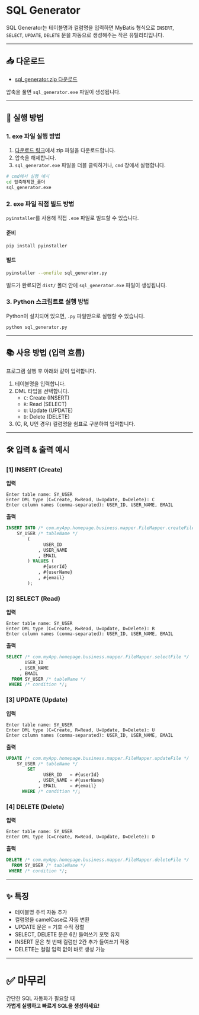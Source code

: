 # SQL Generator

SQL Generator는 테이블명과 컬럼명을 입력하면 MyBatis 형식으로
`INSERT`, `SELECT`, `UPDATE`, `DELETE` 문을 자동으로 생성해주는 작은 유틸리티입니다.

---

## 📥 다운로드

- [sql_generator.zip 다운로드](https://github.com/keunoh/intelligence/releases/download/v2.0.0/sql_generator.zip)

압축을 풀면 `sql_generator.exe` 파일이 생성됩니다.

---

## 🚀 실행 방법

### 1. exe 파일 실행 방법

1. [다운로드 링크](https://github.com/keunoh/intelligence/releases/download/v2.0.0/sql_generator.zip)에서 zip 파일을 다운로드합니다.
2. 압축을 해제합니다.
3. `sql_generator.exe` 파일을 더블 클릭하거나, `cmd` 창에서 실행합니다.

```bash
# cmd에서 실행 예시
cd 압축해제한_폴더
sql_generator.exe
```

### 2. exe 파일 직접 빌드 방법

`pyinstaller`를 사용해 직접 `.exe` 파일로 빌드할 수 있습니다.

#### 준비

```bash
pip install pyinstaller
```

#### 빌드

```bash
pyinstaller --onefile sql_generator.py
```

빌드가 완료되면 `dist/` 폴더 안에 `sql_generator.exe` 파일이 생성됩니다.

### 3. Python 스크립트로 실행 방법

Python이 설치되어 있으면, `.py` 파일만으로 실행할 수 있습니다.

```bash
python sql_generator.py
```

---

## 📚 사용 방법 (입력 흐름)

프로그램 실행 후 아래와 같이 입력합니다.

1. 테이블명을 입력합니다.
2. DML 타입을 선택합니다.
   - `C`: Create (INSERT)
   - `R`: Read (SELECT)
   - `U`: Update (UPDATE)
   - `D`: Delete (DELETE)
3. (C, R, U인 경우) 컬럼명을 쉼표로 구분하여 입력합니다.

---

## 🛠️ 입력 & 출력 예시

### [1] INSERT (Create)

**입력**

```
Enter table name: SY_USER
Enter DML type (C=Create, R=Read, U=Update, D=Delete): C
Enter column names (comma-separated): USER_ID, USER_NAME, EMAIL
```

**출력**

```sql
INSERT INTO /* com.myApp.homepage.business.mapper.FileMapper.createFile */
    SY_USER /* tableName */
        (
              USER_ID
            , USER_NAME
            , EMAIL
        ) VALUES (
              #{userId}
            , #{userName}
            , #{email}
        );
```

### [2] SELECT (Read)

**입력**

```
Enter table name: SY_USER
Enter DML type (C=Create, R=Read, U=Update, D=Delete): R
Enter column names (comma-separated): USER_ID, USER_NAME, EMAIL
```

**출력**

```sql
SELECT /* com.myApp.homepage.business.mapper.FileMapper.selectFile */
       USER_ID
     , USER_NAME
     , EMAIL
  FROM SY_USER /* tableName */
 WHERE /* condition */;
```

### [3] UPDATE (Update)

**입력**

```
Enter table name: SY_USER
Enter DML type (C=Create, R=Read, U=Update, D=Delete): U
Enter column names (comma-separated): USER_ID, USER_NAME, EMAIL
```

**출력**

```sql
UPDATE /* com.myApp.homepage.business.mapper.FileMapper.updateFile */
    SY_USER /* tableName */
        SET
              USER_ID   = #{userId}
            , USER_NAME = #{userName}
            , EMAIL     = #{email}
      WHERE /* condition */;
```

### [4] DELETE (Delete)

**입력**

```
Enter table name: SY_USER
Enter DML type (C=Create, R=Read, U=Update, D=Delete): D
```

**출력**

```sql
DELETE /* com.myApp.homepage.business.mapper.FileMapper.deleteFile */
  FROM SY_USER /* tableName */
 WHERE /* condition */;
```

---

## ✨ 특징

- 테이블명 주석 자동 추가
- 컬럼명을 camelCase로 자동 변환
- UPDATE 문은 = 기호 수직 정렬
- SELECT, DELETE 문은 6칸 들여쓰기 포맷 유지
- INSERT 문은 첫 번째 컬럼만 2칸 추가 들여쓰기 적용
- DELETE는 컬럼 입력 없이 바로 생성 가능

---

# ✅ 마무리

간단한 SQL 자동화가 필요할 때  
**가볍게 실행하고 빠르게 SQL을 생성하세요!**

